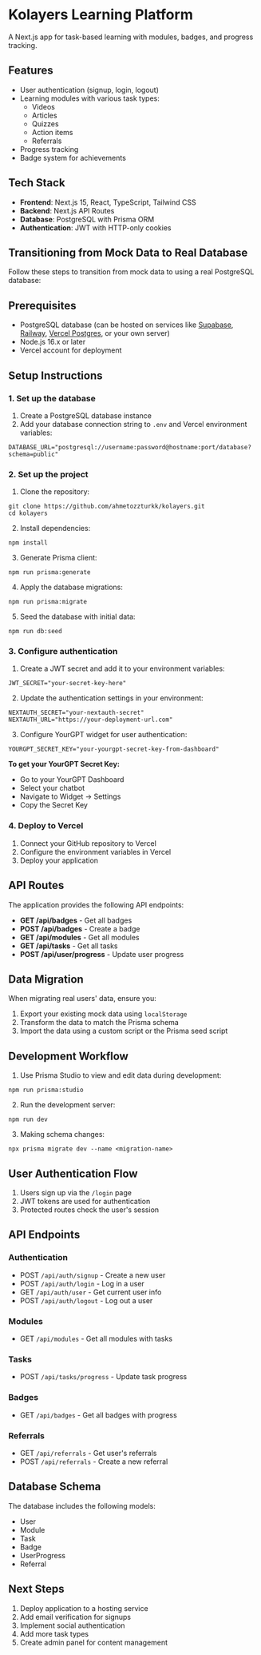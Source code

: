 # Kolayers Learning Platform

A Next.js app for task-based learning with modules, badges, and progress tracking.

## Features

- User authentication (signup, login, logout)
- Learning modules with various task types:
  - Videos
  - Articles
  - Quizzes
  - Action items
  - Referrals
- Progress tracking
- Badge system for achievements

## Tech Stack

- **Frontend**: Next.js 15, React, TypeScript, Tailwind CSS
- **Backend**: Next.js API Routes
- **Database**: PostgreSQL with Prisma ORM
- **Authentication**: JWT with HTTP-only cookies

## Transitioning from Mock Data to Real Database

Follow these steps to transition from mock data to using a real PostgreSQL database:

## Prerequisites

- PostgreSQL database (can be hosted on services like [Supabase](https://supabase.com/), [Railway](https://railway.app/), [Vercel Postgres](https://vercel.com/docs/storage/vercel-postgres), or your own server)
- Node.js 16.x or later
- Vercel account for deployment

## Setup Instructions

### 1. Set up the database

1. Create a PostgreSQL database instance
2. Add your database connection string to `.env` and Vercel environment variables:

```
DATABASE_URL="postgresql://username:password@hostname:port/database?schema=public"
```

### 2. Set up the project

1. Clone the repository:
```
git clone https://github.com/ahmetozzturkk/kolayers.git
cd kolayers
```

2. Install dependencies:
```
npm install
```

3. Generate Prisma client:
```
npm run prisma:generate
```

4. Apply the database migrations:
```
npm run prisma:migrate
```

5. Seed the database with initial data:
```
npm run db:seed
```

### 3. Configure authentication

1. Create a JWT secret and add it to your environment variables:
```
JWT_SECRET="your-secret-key-here"
```

2. Update the authentication settings in your environment:
```
NEXTAUTH_SECRET="your-nextauth-secret"
NEXTAUTH_URL="https://your-deployment-url.com"
```

3. Configure YourGPT widget for user authentication:
```
YOURGPT_SECRET_KEY="your-yourgpt-secret-key-from-dashboard"
```

**To get your YourGPT Secret Key:**
- Go to your YourGPT Dashboard
- Select your chatbot
- Navigate to Widget → Settings
- Copy the Secret Key

### 4. Deploy to Vercel

1. Connect your GitHub repository to Vercel
2. Configure the environment variables in Vercel
3. Deploy your application

## API Routes

The application provides the following API endpoints:

- **GET /api/badges** - Get all badges
- **POST /api/badges** - Create a badge
- **GET /api/modules** - Get all modules
- **GET /api/tasks** - Get all tasks
- **POST /api/user/progress** - Update user progress

## Data Migration

When migrating real users' data, ensure you:

1. Export your existing mock data using `localStorage`
2. Transform the data to match the Prisma schema
3. Import the data using a custom script or the Prisma seed script

## Development Workflow

1. Use Prisma Studio to view and edit data during development:
```
npm run prisma:studio
```

2. Run the development server:
```
npm run dev
```

3. Making schema changes:
```
npx prisma migrate dev --name <migration-name>
```

## User Authentication Flow

1. Users sign up via the `/login` page
2. JWT tokens are used for authentication
3. Protected routes check the user's session

## API Endpoints

### Authentication
- POST `/api/auth/signup` - Create a new user
- POST `/api/auth/login` - Log in a user
- GET `/api/auth/user` - Get current user info
- POST `/api/auth/logout` - Log out a user

### Modules
- GET `/api/modules` - Get all modules with tasks

### Tasks
- POST `/api/tasks/progress` - Update task progress

### Badges
- GET `/api/badges` - Get all badges with progress

### Referrals
- GET `/api/referrals` - Get user's referrals
- POST `/api/referrals` - Create a new referral

## Database Schema

The database includes the following models:
- User
- Module
- Task
- Badge
- UserProgress
- Referral

## Next Steps

1. Deploy application to a hosting service
2. Add email verification for signups
3. Implement social authentication
4. Add more task types
5. Create admin panel for content management 